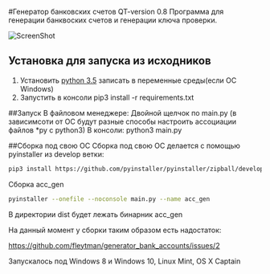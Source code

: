 #Генератор банковских счетов QT-version 0.8
Программа для генерации банквоских счетов и генерации ключа проверки.

![ScreenShot](http://savepic.org/8372535.png)

## Установка для запуска из исходников
1. Установить [python 3.5](https://www.python.org/downloads/) записать в переменные среды(если ОС Windows)
2. Запустить в консоли pip3 install -r requirements.txt

##Запуск
В файловом менеджере:
Двойной щелчок по main.py (в зависимсоти от ОС будут разные способы настроить ассоциации файлов *py с python3)
В консоли:
python3 main.py

##Сборка под свою ОС
Сборка под свою ОС делается с помощью pyinstaller из develop ветки:
```bash
pip3 install https://github.com/pyinstaller/pyinstaller/zipball/develop
```
Сборка acc_gen
```bash
pyinstaller --onefile --noconsole main.py --name acc_gen
```

В директории dist будет лежать бинарник acc_gen

На данный момент у сборки таким образом есть надостаток:

https://github.com/fleytman/generator_bank_accounts/issues/2


Запускалось под Windows 8 и Windows 10, Linux Mint, OS X Captain
